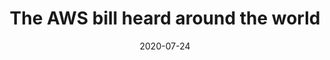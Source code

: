 ---
title: "The AWS bill heard around the world"
date: "2020-07-24"
link: "https://chrisshort.net/the-aws-bill-heard-around-the-world/"
---